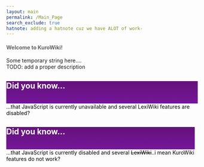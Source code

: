 ```yaml
---
layout: main
permalink: /Main_Page
search_exclude: true
hatnote: adding a hatnote cuz we have ALOT of work-
---
```


<script src="./resources/js/dyk.js"></script>

<style>
    hr {
        display: none !important;
    }
</style>
<h4 style="color:rgb(97, 97, 97)">Welcome to KuroWiki!</h4>

<p>Some temporary string here....<br>TODO: add a proper description</p>

<!-- Wide card with share menu button -->
<style>
.demo-card-wide.mdl-card {
  width: 512px;
}

/* why the fuck cant i just merge these two fucking hell */
.demo-card-wide > .mdl-card__title {
  color: #fff;
  height:  60px;
  background-image: linear-gradient(rgb(100, 18, 122), rgb(117, 22, 155)) !important;
}
.demo-card-wide-m > .mdl-card__title {
  color: #fff;
  height:  60px;
  background-image: linear-gradient(rgb(100, 18, 122), rgb(117, 22, 155)) !important;


.demo-card-wide-m.mdl-card {
  width: 100%;
}
}
</style>

<!-- Large Screen -->
<div class="demo-card-wide mdl-card mdl-shadow--2dp mdl-layout--large-screen-only">
  <div class="mdl-card__title">
    <h2 class="mdl-card__title-text">Did you know...</h2>
  </div>
  <div class="mdl-card__supporting-text">
    <div id="facts-container" style="color:black;padding:-1;">
    <noscript>...that JavaScript is currently unavailable and several LexiWiki features are disabled?</noscript>
      </div>
  </div>
</div>


<!-- Small Screen -->
<div class="demo-card-wide-m mdl-card mdl-shadow--2dp mdl-layout--small-screen-only">
  <div class="mdl-card__title">
    <h2 class="mdl-card__title-text">Did you know...</h2>
  </div>
  <div class="mdl-card__supporting-text">
    <div id="facts-container-m" style="color:black;padding:-1;">
    <noscript>...that JavaScript is currently disabled and several <s>LexiWiki</s>..i mean KuroWiki features do not work?</noscript>
      </div>
  </div>
</div>



<!-- #### Recent news:

#### New layout!

This is a new layout made with the Material Design Lite CSS framework to make it look like Google's MD2014 Design, I hope y'all like it! ^^

*- Horibyte*

##### WE ARE FINALLY BETA!<br>
Recently today, May 7 2025 at 8:40pm, the HoriWiki Engine has finally reached the beta development cycle, we are proud to present this!!

Hope y'all enjoy :P

*- Horibyte* -->
